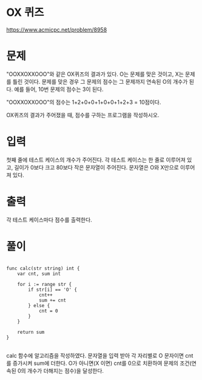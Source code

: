 OX 퀴즈
=============
<https://www.acmicpc.net/problem/8958>
# 문제
"OOXXOXXOOO"와 같은 OX퀴즈의 결과가 있다. O는 문제를 맞은 것이고, X는 문제를 틀린 것이다. 문제를 맞은 경우 그 문제의 점수는 그 문제까지 연속된 O의 개수가 된다. 예를 들어, 10번 문제의 점수는 3이 된다.

"OOXXOXXOOO"의 점수는 1+2+0+0+1+0+0+1+2+3 = 10점이다.

OX퀴즈의 결과가 주어졌을 때, 점수를 구하는 프로그램을 작성하시오.
# 입력
첫째 줄에 테스트 케이스의 개수가 주어진다. 각 테스트 케이스는 한 줄로 이루어져 있고, 길이가 0보다 크고 80보다 작은 문자열이 주어진다. 문자열은 O와 X만으로 이루어져 있다.
# 출력
각 테스트 케이스마다 점수를 출력한다.
# 풀이
<pre>
<code>
func calc(str string) int {
	var cnt, sum int

	for i := range str {
		if str[i] == 'O' {
			cnt++
			sum += cnt
		} else {
			cnt = 0
		}
	}

	return sum
}
</code>
</pre>
calc 함수에 알고리즘을 작성하였다.
문자열을 입력 받아 각 자리별로 O 문자이면 cnt를 증가시켜 sum에 더한다.
O가 아니면(X 이면) cnt를 0으로 치환하여 문제의 조건(연속된 0의 개수가 더해지는 점수)을 달성한다.